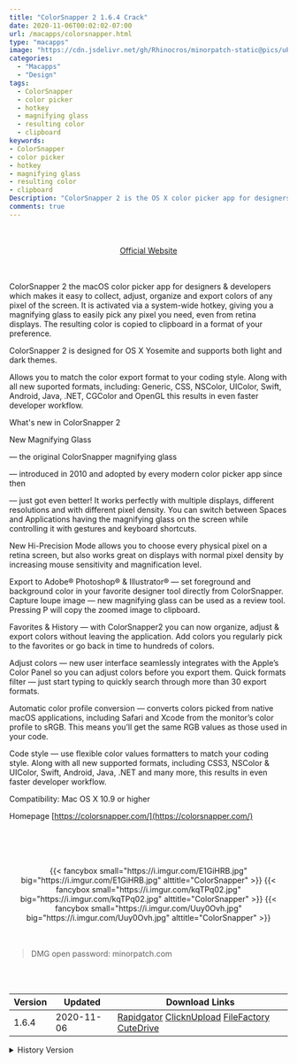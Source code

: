 ```yaml
---
title: "ColorSnapper 2 1.6.4 Crack"
date: 2020-11-06T00:02:02-07:00
url: /macapps/colorsnapper.html
type: "macapps"
image: "https://cdn.jsdelivr.net/gh/Rhinocros/minorpatch-static@pics/uPic/toIVi6.png"
categories:
  - "Macapps"
  - "Design"
tags:
  - ColorSnapper
  - color picker
  - hotkey
  - magnifying glass
  - resulting color
  - clipboard
keywords:
- ColorSnapper
- color picker
- hotkey
- magnifying glass
- resulting color
- clipboard
Description: "ColorSnapper 2 is the OS X color picker app for designers and developers which makes it easy to collect, adjust, organize, and export colors of any pixel of the screen"
comments: true
---
```


<br/>
<br/>
<center>
<a href="https://colorsnapper.com/" target="blank"><div class="border border-blue-500 rounded-lg transition duration-500 
    ease-in-out w-48 text-lg text-blue-500 text-center px-2 hover:bg-blue-500 hover:text-white">
  Official Website 
</div></a>
</center>
<br/>
<br/>

ColorSnapper 2 the macOS color picker app for designers & developers which makes it easy to collect, adjust, organize and export colors of any pixel of the screen. It is activated via a system-wide hotkey, giving you a magnifying glass to easily pick any pixel you need, even from retina displays. The resulting color is copied to clipboard in a format of your preference.

ColorSnapper 2 is designed for OS X Yosemite and supports both light and dark themes.

Allows you to match the color export format to your coding style. Along with all new suported formats, including: Generic, CSS, NSColor, UIColor, Swift, Android, Java, .NET, CGColor and OpenGL this results in even faster developer workflow.

What's new in ColorSnapper 2

New Magnifying Glass 

— the original ColorSnapper magnifying glass 

— introduced in 2010 and adopted by every modern color picker app since then 

— just got even better! It works perfectly with multiple displays, different resolutions and with different pixel density. You can switch between Spaces and Applications having the magnifying glass on the screen while controlling it with gestures and keyboard shortcuts.


New Hi-Precision Mode allows you to choose every physical pixel on a retina screen, but also works great on displays with normal pixel density by increasing mouse sensitivity and magnification level.


Export to Adobe® Photoshop® & Illustrator® — set foreground and background color in your favorite designer tool directly from ColorSnapper.
Capture loupe image — new magnifying glass can be used as a review tool. Pressing P will copy the zoomed image to clipboard.


Favorites & History — with ColorSnapper2 you can now organize, adjust & export colors without leaving the application. Add colors you regularly pick to the favorites or go back in time to hundreds of colors.


Adjust colors — new user interface seamlessly integrates with the Apple’s Color Panel so you can adjust colors before you export them.
Quick formats filter — just start typing to quickly search through more than 30 export formats.


Automatic color profile conversion — converts colors picked from native macOS applications, including Safari and Xcode from the monitor’s color profile to sRGB. This means you’ll get the same RGB values as those used in your code.


Code style — use flexible color values formatters to match your coding style. Along with all new supported formats, including CSS3, NSColor & UIColor, Swift, Android, Java, .NET and many more, this results in even faster developer workflow.



Compatibility: Mac OS X 10.9 or higher

Homepage [https://colorsnapper.com/](https://colorsnapper.com/)

<br/>
<br/>
<script async src="https://pagead2.googlesyndication.com/pagead/js/adsbygoogle.js"></script>
<ins class="adsbygoogle"
     style="display:block; text-align:center;"
     data-ad-layout="in-article"
     data-ad-format="fluid"
     data-ad-client="ca-pub-8746275014476192"
     data-ad-slot="5144997159"></ins>
<script>
     (adsbygoogle = window.adsbygoogle || []).push({});
</script>
<br/>
<br/>


<center>

<div class="w-full grid grid-cols-3 flex gap-2">
{{< fancybox small="https://i.imgur.com/E1GiHRB.jpg" big="https://i.imgur.com/E1GiHRB.jpg" alttitle="ColorSnapper" >}}
{{< fancybox small="https://i.imgur.com/kqTPq02.jpg" big="https://i.imgur.com/kqTPq02.jpg" alttitle="ColorSnapper" >}}
{{< fancybox small="https://i.imgur.com/Uuy0Ovh.jpg" big="https://i.imgur.com/Uuy0Ovh.jpg" alttitle="ColorSnapper" >}}
</div>

</center>

<br/>
<br/>


> DMG open password: minorpatch.com

<br/>

<br/>
<div id="history_version" class="history_version">

| Version | Updated | Download Links |
| ---- | ---- | ---- |
| 1.6.4 | 2020-11-06 | [Rapidgator](https://ouo.io/Zsr5Ff)   [ClicknUpload](https://ouo.io/XhWZcQ)   [FileFactory](https://ouo.io/cV3XOvT)   [CuteDrive](https://ouo.io/FGX0gQ) |
<details>
<summary>History Version</summary>

| Version | Updated | Download Links |
| ---- | ---- | ---- |
| 1.6.3 | 2020-06-11 | [UsersCloud](https://ouo.io/iUWDKR)   [ClicknUpload](https://ouo.io/OldiW1)   [FileFactory](https://ouo.io/farm3I)   [CuteDrive](https://ouo.io/4kPzF7) |
| 1.6.2 | 2020-03-02 | [UsersCloud](https://ouo.io/o0PqZy)   [ClicknUpload](https://ouo.io/Lfxrdr)   [FileFactory](https://ouo.io/h4BJGQ)   [CuteDrive](https://ouo.io/gA16vg) |
</details>

</div>
